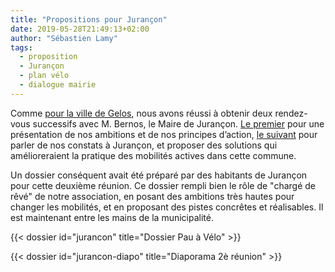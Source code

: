 ```yaml
---
title: "Propositions pour Jurançon"
date: 2019-05-28T21:49:13+02:00
author: "Sébastien Lamy"
tags:
  - proposition
  - Jurançon
  - plan vélo
  - dialogue mairie
---
```


Comme [pour la ville de Gelos], nous avons réussi à obtenir deux rendez-vous
successifs avec M. Bernos, le Maire de Jurançon. [Le premier] pour une 
présentation de nos ambitions et de nos principes d’action, [le suivant] pour 
parler de nos constats à Jurançon, et proposer des solutions qui amélioreraient
la pratique des mobilités actives dans cette commune. 

Un dossier conséquent avait été préparé par des habitants de Jurançon pour 
cette deuxième réunion. Ce dossier rempli bien le rôle de "chargé de rêvé" de 
notre association, en posant des ambitions très hautes pour changer les 
mobilités, et en proposant des pistes concrêtes et réalisables. Il est 
maintenant entre les mains de la municipalité.

<div class="pure-g trombi">
{{< dossier id="jurancon" title="Dossier Pau à Vélo" >}}

{{< dossier id="jurancon-diapo" title="Diaporama 2è réunion" >}}
</div>

[pour la ville de Gelos]: /blog/2019/proposition-velo-pour-gelos/
[Le premier]: /ca/2019/#2019-02-25-mairie-jurançon
[le suivant]: /ca/2019/#2019-05-28-mairie-jurançon